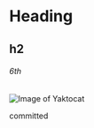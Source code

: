 # Heading
## h2
###### 6th

![Image of Yaktocat](https://octodex.github.com/images/yaktocat.png)

committed
